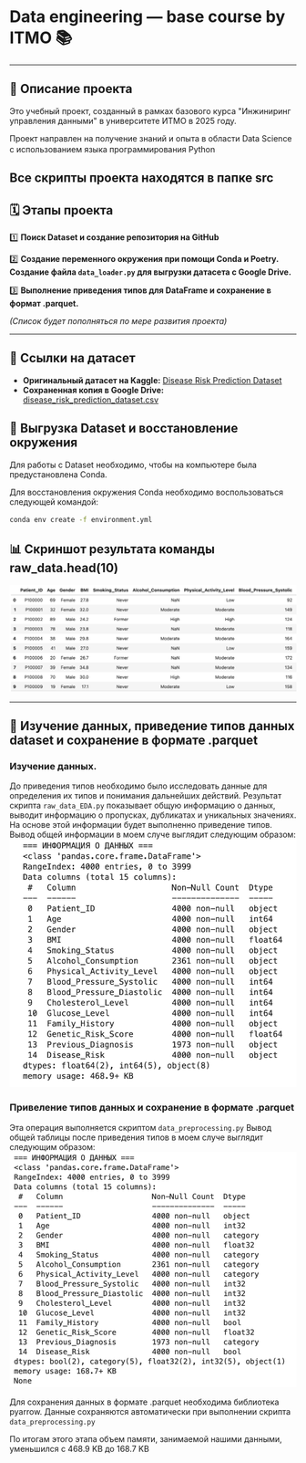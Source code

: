# Data engineering — base course by ITMO 📚

---

## 📖 Описание проекта

Это учебный проект, созданный в рамках базового курса "Инжиниринг управления данными" в университете ИТМО в 2025 году.

Проект направлен на получение знаний и опыта в области Data Science с использованием языка программирования Python <img src="https://cdn.jsdelivr.net/gh/devicons/devicon/icons/python/python-original.svg" width="16" height="16" />

Все скрипты проекта находятся в папке src
---

## 🗓️ Этапы проекта

1️⃣ **Поиск Dataset и создание репозитория на GitHub**  

2️⃣ **Создание переменного окружения при помощи Conda и Poetry. Создание файла `data_loader.py` для выгрузки датасета с Google Drive.**

3️⃣ **Выполнение приведения типов для DataFrame и сохранение в формат .parquet.**

*(Список будет пополняться по мере развития проекта)*

---

## 🔗 Ссылки на датасет

*   **Оригинальный датасет на Kaggle:** [Disease Risk Prediction Dataset](https://www.kaggle.com/datasets/sahilislam007/disease-risk-prediction-dataset/data)
*   **Сохраненная копия в Google Drive:** [disease_risk_prediction_dataset.csv](https://drive.google.com/file/d/1fVkeUdzuBjqHsLPtL_AzUOeL4kX4Y7sV/view?usp=sharing)

## 🚀 Выгрузка Dataset и восстановление окружения

Для работы с Dataset необходимо, чтобы на компьютере была предустановлена Conda.

Для восстановления окружения Conda необходимо воспользоваться следующей командой:

```bash
conda env create -f environment.yml
```

## 📊 Скриншот результата команды raw_data.head(10)

![alt text](image.png)

---

## 🔧 Изучение данных, приведение типов данных dataset и сохранение в формате .parquet

### Изучение данных. 
До приведения типов необходимо было исследовать данные для определения их типов и понимания дальнейших действий. 
Результат скрипта `raw_data_EDA.py` показывает общую информацию о данных, выводит информацию о пропусках, дубликатах и уникальных значениях. На основе этой информации будет выполненно приведение типов. 
Вывод общей информации в моем случе выглядит следующим образом:
![alt text](image-1.png)

### Привеление типов данных и сохранение в формате .parquet
Эта операция выполняется скриптом `data_preprocessing.py`
Вывод общей таблицы после приведения типов в моем случе выглядит следующим образом:
![alt text](image-2.png)

Для сохранения данных в формате .parquet необходима библиотека pyarrow.
Данные сохраняются автоматически при выполнении скрипта `data_preprocessing.py` 

По итогам этого этапа объем памяти, занимаемой нашими данными, уменьшился с 468.9 KB до 168.7 KB